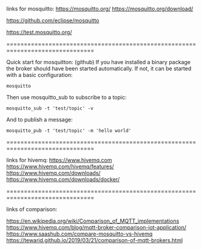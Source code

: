 
links for mosquitto:
https://mosquitto.org/
https://mosquitto.org/download/

https://github.com/eclipse/mosquitto

https://test.mosquitto.org/


===============================================================================

Quick start for mosquitton: (github)
If you have installed a binary package the broker should have been started automatically. If not, it can be started with a basic configuration:

    mosquitto

Then use mosquitto_sub to subscribe to a topic:

    mosquitto_sub -t 'test/topic' -v


And to publish a message:

    mosquitto_pub -t 'test/topic' -m 'hello world'


===============================================================================

links for hivemq: 
https://www.hivemq.com
https://www.hivemq.com/hivemq/features/
https://www.hivemq.com/downloads/
https://www.hivemq.com/downloads/docker/

===============================================================================

links of comparison:

https://en.wikipedia.org/wiki/Comparison_of_MQTT_implementations
https://www.hivemq.com/blog/mqtt-broker-comparison-iot-application/
https://www.saashub.com/compare-mosquitto-vs-hivemq
https://tewarid.github.io/2019/03/21/comparison-of-mqtt-brokers.html